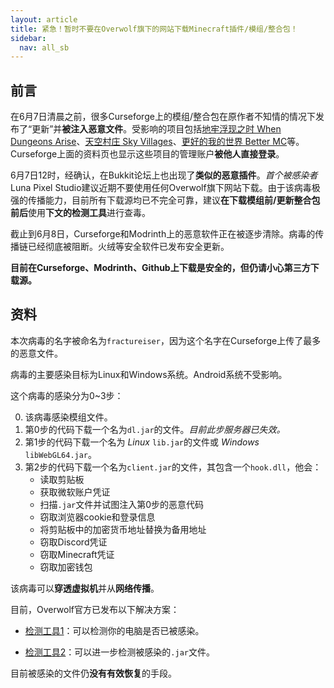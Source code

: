 ```yaml
---
layout: article
title: 紧急！暂时不要在Overwolf旗下的网站下载Minecraft插件/模组/整合包！
sidebar:
  nav: all_sb
---
```


## 前言

在6月7日清晨之前，很多Curseforge上的模组/整合包在原作者不知情的情况下发布了“更新”并**被注入恶意文件**。受影响的项目包括[地牢浮现之时 When Dungeons Arise]([https://www.mcmod.cn/class/3607.html)、[天空村庄 Sky Villages](https://www.mcmod.cn/class/5142.html)、[更好的我的世界 Better MC](https://www.mcmod.cn/modpack/205.html)等。Curseforge上面的资料页也显示这些项目的管理账户**被他人直接登录**。

6月7日12时，经确认，在Bukkit论坛上也出现了**类似的恶意插件**。*首个被感染者* Luna Pixel Studio建议近期不要使用任何Overwolf旗下网站下载。由于该病毒极强的传播能力，目前所有下载源均已不完全可靠，建议**在下载模组前/更新整合包前后**使用**下文的检测工具**进行查毒。

截止到6月8日，Curseforge和Modrinth上的恶意软件正在被逐步清除。病毒的传播链已经彻底被阻断。火绒等安全软件已发布安全更新。

**目前在Curseforge、Modrinth、Github上下载是安全的，但仍请小心第三方下载源。**

## 资料

本次病毒的名字被命名为`fractureiser`，因为这个名字在Curseforge上传了最多的恶意文件。

病毒的主要感染目标为Linux和Windows系统。Android系统不受影响。

这个病毒的感染分为0~3步：

0. 该病毒感染模组文件。
1. 第0步的代码下载一个名为`dl.jar`的文件。*目前此步服务器已失效。*
2. 第1步的代码下载一个名为 *Linux* `lib.jar`的文件或 *Windows* `libWebGL64.jar`。
3. 第2步的代码下载一个名为`client.jar`的文件，其包含一个`hook.dll`，他会：
   - 读取剪贴板
   - 获取微软账户凭证
   - 扫描`.jar`文件并试图注入第0步的恶意代码
   - 窃取浏览器cookie和登录信息
   - 将剪贴板中的加密货币地址替换为备用地址
   - 窃取Discord凭证
   - 窃取Minecraft凭证
   - 窃取加密钱包

该病毒可以**穿透虚拟机**并从**网络传播**。

目前，Overwolf官方已发布以下解决方案：

- [检测工具1](https://github.com/overwolf/detection-tool/releases/download/0.0.1/DetectionTool-0.0.1.exe)：可以检测你的电脑是否已被感染。

- [检测工具2](https://github.com/overwolf/jar-infection-scanner/releases/download/1.0.0.0/JarInfectionScanner.zip)：可以进一步检测被感染的`.jar`文件。

目前被感染的文件仍**没有有效恢复**的手段。

[1]: https://bilibili.com/read/cv24184930 "【紧急】目前请不要在任何来源下载模组或整合包或服务器插件"
[2]:https://www.bilibili.com/video/BV16u411W7s4	"【危险病毒|持续跟进】CurseForge上部分模组和整合包遭到恶意程序感染！"
[3]: https://www.bilibili.com/read/cv24201292	"【安全警告】大量 MC Mod、整合包、服务器插件遭到蠕虫病毒投放，请保持警惕！"
[4]: https://hackmd.io/B46EYzKXSfWSF35DeCZz9A "Modded Minecraft Malware “fractureiser” - What We Know"
